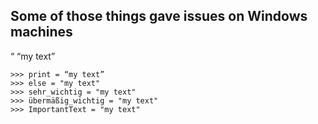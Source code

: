 ## Some of those things gave issues on Windows machines

“
“my text”

```
>>> print = “my text”
>>> else = "my text"
>>> sehr_wichtig = "my text"
>>> übermäßig_wichtig = "my text"
>>> ImportantText = "my text"
```
